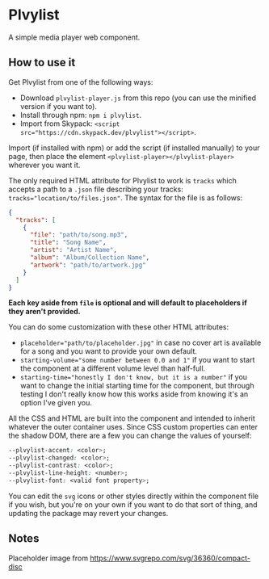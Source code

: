 # Plvylist

A simple media player web component.

## How to use it

Get Plvylist from one of the following ways:

- Download `plvylist-player.js` from this repo (you can use the minified version if you want to).
- Install through npm: `npm i plvylist`.
- Import from Skypack: `<script src="https://cdn.skypack.dev/plvylist"></script>`.

Import (if installed with npm) or add the script (if installed manually) to your page, then place the element `<plvylist-player></plvylist-player>` wherever you want it.

The only required HTML attribute for Plvylist to work is `tracks` which accepts a path to a `.json` file describing your tracks: `tracks="location/to/files.json"`. The syntax for the file is as follows:

```json
{
  "tracks": [
    {
      "file": "path/to/song.mp3",
      "title": "Song Name",
      "artist": "Artist Name",
      "album": "Album/Collection Name",
      "artwork": "path/to/artwork.jpg"
    }
  ]
}
```

**Each key aside from `file` is optional and will default to placeholders if they aren't provided.**

You can do some customization with these other HTML attributes:

- `placeholder="path/to/placeholder.jpg"` in case no cover art is available for a song and you want to provide your own default.
- `starting-volume="some number between 0.0 and 1"` if you want to start the component at a different volume level than half-full.
- `starting-time="honestly I don't know, but it is a number"` if you want to change the initial starting time for the component, but through testing I don't really know how this works aside from knowing it's an option I've given you.

All the CSS and HTML are built into the component and intended to inherit whatever the outer container uses. Since CSS custom properties can enter the shadow DOM, there are a few you can change the values of yourself:

```css
--plvylist-accent: <color>;
--plvylist-changed: <color>;
--plvylist-contrast: <color>;
--plvylist-line-height: <number>;
--plvylist-font: <valid font property>;
```

You can edit the `svg` icons or other styles directly within the component file if you wish, but you're on your own if you want to do that sort of thing, and updating the package may revert your changes.

## Notes

Placeholder image from https://www.svgrepo.com/svg/36360/compact-disc
